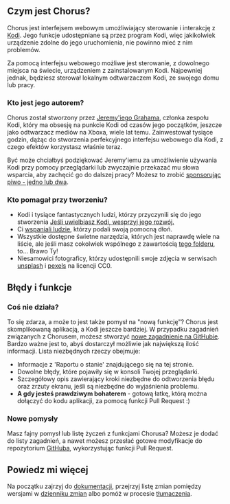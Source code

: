 ## Czym jest Chorus?

Chorus jest interfejsem webowym umożliwiający sterowanie i interakcję z [Kodi](http://kodi.tv).
Jego funkcje udostępniane są przez program Kodi, więc jakikolwiek urządzenie zdolne do jego
uruchomienia, nie powinno mieć z nim problemów.

Za pomocą interfejsu webowego możliwe jest sterowanie, z dowolnego miejsca na świecie, urządzeniem
z zainstalowanym Kodi. Najpewniej jednak, będziesz sterował lokalnym odtwarzaczem Kodi, ze swojego
domu lub pracy.

### Kto jest jego autorem?

Chorus został stworzony przez [Jeremy'iego Grahama](http://jez.me), członka zespołu Kodi, który ma obsesję na punkcie
Kodi od czasów jego początków, jeszcze jako odtwarzacz mediów na Xboxa, wiele lat temu. Zainwestował tysiące
godzin, dążąc do stworzenia perfekcyjnego interfejsu webowego dla Kodi, z czego efektów korzystasz właśnie teraz.

Być może chciałbyś podziękować Jeremy'iemu za umożliwienie używania Kodi przy pomocy przeglądarki lub
zwyczajnie przekazać mu słowa wsparcia, aby zachęcić go do dalszej pracy?
Możesz to zrobić [sponsorując piwo - jedno lub dwa](https://www.paypal.com/cgi-bin/webscr?cmd=_donations&business=ZCGV976794JHE&lc=AU&item_name=Chorus%20Beer%20Fund&currency_code=AUD&bn=PP%2dDonationsBF%3abtn_donate_SM%2egif%3aNonHosted).

### Kto pomagał przy tworzeniu?

* Kodi i tysiące fantastycznych ludzi, którzy przyczynili się do jego stworzenia [Jeśli uwielbiasz Kodi, wesprzyj jego rozwój.](http://kodi.tv/get-involved/)
* Ci [wspaniali ludzie](https://github.com/xbmc/chorus2/graphs/contributors), którzy podali swoją pomocną dłoń.
* Wszystkie dostępne świetne narzędzia, których jest naprawdę wiele na liście, ale jeśli masz cokolwiek wspólnego
  z zawartością [tego folderu](https://github.com/xbmc/chorus2/tree/master/src/lib), to... Brawo Ty!
* Niesamowici fotograficy, którzy udostępnili swoje zdjęcia w serwisach [unsplash](https://unsplash.com) i
  [pexels](https://www.pexels.com) na licencji CC0.

## Błędy i funkcje

### Coś nie działa?

To się zdarza, a może to jest także pomysł na "nową funkcję"? Chorus jest skomplikowaną aplikacją, a Kodi jeszcze bardziej.
W przypadku zagadnień związanych z Chorusem, możesz stworzyć [nowe zagadnienie na GitHubie](https://github.com/xbmc/chorus2/issues).
Bardzo ważne jest to, abyś dostarczył możliwie jak największą ilość informacji. Lista niezbędnych rzeczy obejmuje:

* Informacje z 'Raportu o stanie' znajdującego się na tej stronie.
* Dowolne błędy, które pojawiły się w konsoli Twojej przeglądarki.
* Szczegółowy opis zawierający kroki niezbędne do odtworzenia błędu oraz zrzuty ekranu, jeśli są niezbędne do wyjaśnienia problemu.
* **A gdy jesteś prawdziwym bohaterem** - gotową łatkę, którą można dołączyć do kodu aplikacji, za pomocą funkcji Pull Request :)

### Nowe pomysły

Masz fajny pomysł lub listę życzeń z funkcjami Chorusa? Możesz je dodać do listy zagadnień, a nawet możesz 
przesłać gotowe modyfikacje do repozytorium [GitHuba](https://github.com/xbmc/chorus2/issues), wykorzystując
funkcji Pull Request.

## Powiedz mi więcej

Na początku zajrzyj do [dokumentacji](#help/app-readme), przejrzyj listę zmian pomiędzy wersjami w [dzienniku zmian](#help/app-changelog)
albo pomóż w procesie [tłumaczenia](#help/lang-readme).

